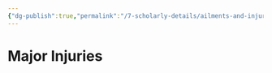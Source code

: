 ```yaml
---
{"dg-publish":true,"permalink":"/7-scholarly-details/ailments-and-injuries/major-injuries/","noteIcon":""}
---
```


# Major Injuries
